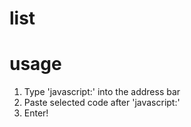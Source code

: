 # list


# usage
1. Type 'javascript:' into the address bar
2. Paste selected code after 'javascript:'
3. Enter!